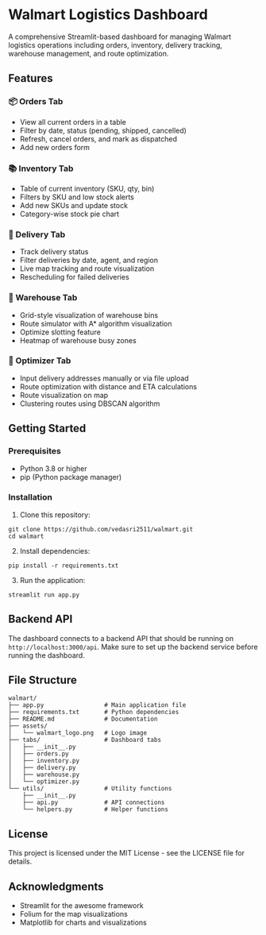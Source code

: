 # Walmart Logistics Dashboard

A comprehensive Streamlit-based dashboard for managing Walmart logistics operations including orders, inventory, delivery tracking, warehouse management, and route optimization.

## Features

### 📦 Orders Tab
- View all current orders in a table
- Filter by date, status (pending, shipped, cancelled)
- Refresh, cancel orders, and mark as dispatched
- Add new orders form

### 📚 Inventory Tab
- Table of current inventory (SKU, qty, bin)
- Filters by SKU and low stock alerts
- Add new SKUs and update stock
- Category-wise stock pie chart

### 🚚 Delivery Tab
- Track delivery status
- Filter deliveries by date, agent, and region
- Live map tracking and route visualization
- Rescheduling for failed deliveries

### 🏢 Warehouse Tab
- Grid-style visualization of warehouse bins
- Route simulator with A* algorithm visualization
- Optimize slotting feature
- Heatmap of warehouse busy zones

### 🧠 Optimizer Tab
- Input delivery addresses manually or via file upload
- Route optimization with distance and ETA calculations
- Route visualization on map
- Clustering routes using DBSCAN algorithm

## Getting Started

### Prerequisites
- Python 3.8 or higher
- pip (Python package manager)

### Installation

1. Clone this repository:
```
git clone https://github.com/vedasri2511/walmart.git
cd walmart
```

2. Install dependencies:
```
pip install -r requirements.txt
```

3. Run the application:
```
streamlit run app.py
```

## Backend API

The dashboard connects to a backend API that should be running on `http://localhost:3000/api`. Make sure to set up the backend service before running the dashboard.

## File Structure

```
walmart/
├── app.py                 # Main application file
├── requirements.txt       # Python dependencies
├── README.md              # Documentation
├── assets/               
│   └── walmart_logo.png   # Logo image
├── tabs/                  # Dashboard tabs
│   ├── __init__.py
│   ├── orders.py
│   ├── inventory.py
│   ├── delivery.py
│   ├── warehouse.py
│   └── optimizer.py
└── utils/                 # Utility functions
    ├── __init__.py
    ├── api.py             # API connections
    └── helpers.py         # Helper functions
```

## License
This project is licensed under the MIT License - see the LICENSE file for details.

## Acknowledgments
- Streamlit for the awesome framework
- Folium for the map visualizations
- Matplotlib for charts and visualizations
